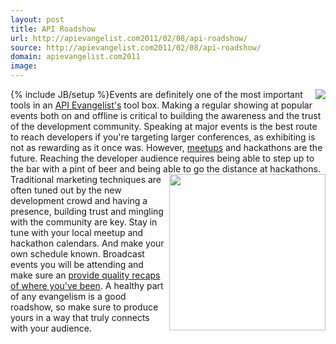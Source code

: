 ```yaml
---
layout: post
title: API Roadshow
url: http://apievangelist.com2011/02/08/api-roadshow/
source: http://apievangelist.com2011/02/08/api-roadshow/
domain: apievangelist.com2011
image: 
---
```

{% include JB/setup %}<a href="http://www.meetup.com" target="_blank"><img src="http://kinlane-productions.s3.amazonaws.com/meetup.png"  align="right" /></a>Events are definitely one of the most important tools in an <a href="http://www.apievangelist.com" target="_blank">API Evangelist's</a> tool box.
Making a regular showing at popular events both on and offline is critical to building the awareness and the trust of the development community.
Speaking at major events is the best route to reach developers if you're targeting larger conferences, as exhibiting is not as rewarding as it once was.
However, <a href="http://www.meetup.com" target="_blank">meetups</a> and hackathons are the future.
Reaching the developer audience requires being able to step up to the bar with a pint of beer and being able to go the distance at hackathons. <a href="http://razor.occams.info/blog/2009/12/14/gah09/" target="_blank"><img src="http://kinlane-productions.s3.amazonaws.com/hackathon.png"  width="250" align="right" /></a> Traditional marketing techniques are often tuned out by the new development crowd and having a presence, building trust and mingling with the community are key.
Stay in tune with your local meetup and hackathon calendars. And make your own schedule known. Broadcast events you will be attending and make sure an <a href="http://blog.twilio.com/2011/02/twilio-on-the-road-in-january-pennapps-and-philly-startup-weekend.html" target="_blank">provide quality recaps of where you've been</a>.
A healthy part of any evangelism is a good roadshow, so make sure to produce yours in a way that truly connects with your audience.
